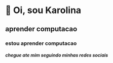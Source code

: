 # 👋 Oi, sou Karolina
##  aprender computacao    
###  estou aprender computacao        
##### chegue ate mim seguindo minhas redes sociais 
##
<!---
karolinavitoria/karolinavitoria is a ✨ special ✨ repository because its `README.md` (this file) appears on your GitHub profile.
You can click the Preview link to take a look at your changes.
--->
